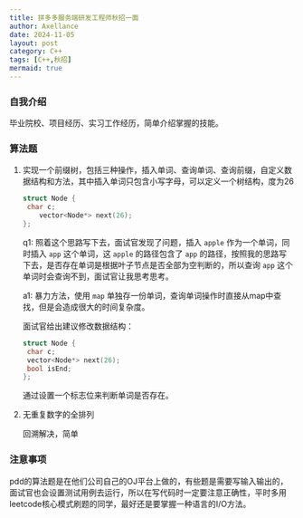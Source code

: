 ```yaml
---
title: 拼多多服务端研发工程师秋招一面
author: Axellance
date: 2024-11-05
layout: post
category: C++
tags: [C++,秋招]
mermaid: true
---
```


### 自我介绍

毕业院校、项目经历、实习工作经历，简单介绍掌握的技能。

### 算法题

1. 实现一个前缀树，包括三种操作，插入单词、查询单词、查询前缀，自定义数据结构和方法，其中插入单词只包含小写字母，可以定义一个树结构，度为26

   ```c++
   struct Node {
   	char c;
       vector<Node*> next(26);
   };
   ```

   q1: 照着这个思路写下去，面试官发现了问题，插入 `apple` 作为一个单词，同时插入 `app` 这个单词，这 `apple` 的路径包含了 `app` 的路径，按照我的思路写下去，是否存在单词是根据叶子节点是否全部为空判断的，所以查询 `app` 这个单词时会查询不到，面试官让我思考思考。

   a1: 暴力方法，使用 `map` 单独存一份单词，查询单词操作时直接从map中查找，但是会造成很大的时间复杂度。

   面试官给出建议修改数据结构：

   ```c++
   struct Node {
   	char c;
   	vector<Node*> next(26);
   	bool isEnd;
   };
   ```

   通过设置一个标志位来判断单词是否存在。

2. 无重复数字的全排列

   回溯解决，简单

### 注意事项

pdd的算法题是在他们公司自己的OJ平台上做的，有些题是需要写输入输出的，面试官也会设置测试用例去运行，所以在写代码时一定要注意正确性，平时多用leetcode核心模式刷题的同学，最好还是要掌握一种语言的I/O方法。



